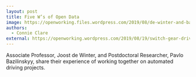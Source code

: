 ```yaml
---
layout: post
title: Five W’s of Open Data
image: https://openworking.files.wordpress.com/2019/08/de-winter-and-bazilinskyy-illustration.png
authors:
  - Connie Clare
external: https://openworking.wordpress.com/2019/08/19/switch-gear-drive-the-uptake-of-open-science-within-your-research-team/
---
```


Associate Professor, Joost de Winter, and Postdoctoral Researcher, Pavlo Bazilinskyy, share their experience of working together on automated driving projects.
